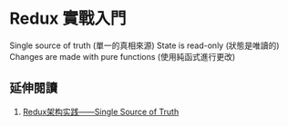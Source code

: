 # Redux 實戰入門

Single source of truth (單一的真相來源)
State is read-only (狀態是唯讀的)
Changes are made with pure functions (使用純函式進行更改)

## 延伸閱讀
1. [Redux架构实践——Single Source of Truth](http://react-china.org/t/redux-single-source-of-truth/5564)